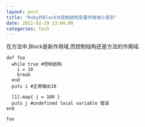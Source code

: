 ```yaml
---
layout: post
title: "Ruby的Block与控制结构变量作用域小差别"
date: 2012-02-29 23:04:00
categories: tech
---
```


在方法中,Block是新作用域,而控制结构还是方法的作用域.

    def foo
      while true #控制结构
        i = 10
        break
      end
      puts i #正常输出10
    
      [1].map{ j = 100 }
      puts j #undefined local variable 错误 
    end
    
    foo
